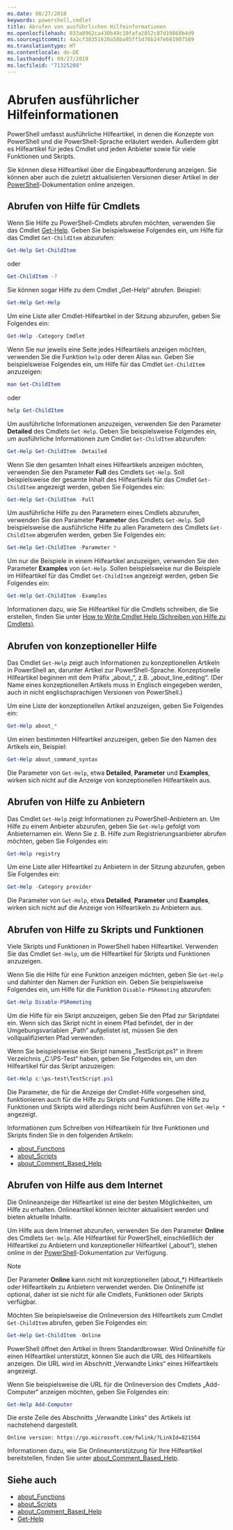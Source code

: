 ```yaml
---
ms.date: 08/27/2018
keywords: powershell,cmdlet
title: Abrufen von ausführlichen Hilfeinformationen
ms.openlocfilehash: 033a8962ca438b49c10fafa2852c87d19868b4d9
ms.sourcegitcommit: 4a2cf30351620a58ba95ff5d76b247e601907589
ms.translationtype: HT
ms.contentlocale: de-DE
ms.lasthandoff: 09/27/2019
ms.locfileid: "71325208"
---
```

# <a name="getting-detailed-help-information"></a>Abrufen ausführlicher Hilfeinformationen

PowerShell umfasst ausführliche Hilfeartikel, in denen die Konzepte von PowerShell und die PowerShell-Sprache erläutert werden. Außerdem gibt es Hilfeartikel für jedes Cmdlet und jeden Anbieter sowie für viele Funktionen und Skripts.

Sie können diese Hilfeartikel über die Eingabeaufforderung anzeigen. Sie können aber auch die zuletzt aktualisierten Versionen dieser Artikel in der [PowerShell](/powershell/scripting/overview)-Dokumentation online anzeigen.

## <a name="getting-help-for-cmdlets"></a>Abrufen von Hilfe für Cmdlets

Wenn Sie Hilfe zu PowerShell-Cmdlets abrufen möchten, verwenden Sie das Cmdlet [Get-Help](/powershell/module/microsoft.powershell.core/Get-Help). Geben Sie beispielsweise Folgendes ein, um Hilfe für das Cmdlet `Get-ChildItem` abzurufen:

```powershell
Get-Help Get-ChildItem
```

oder

```powershell
Get-ChildItem -?
```

Sie können sogar Hilfe zu dem Cmdlet „Get-Help“ abrufen. Beispiel:

```powershell
Get-Help Get-Help
```

Um eine Liste aller Cmdlet-Hilfeartikel in der Sitzung abzurufen, geben Sie Folgendes ein:

```powershell
Get-Help -Category Cmdlet
```

Wenn Sie nur jeweils eine Seite jedes Hilfeartikels anzeigen möchten, verwenden Sie die Funktion `help` oder deren Alias `man`.
Geben Sie beispielsweise Folgendes ein, um Hilfe für das Cmdlet `Get-ChildItem` anzuzeigen:

```powershell
man Get-ChildItem
```

oder

```powershell
help Get-ChildItem
```

Um ausführliche Informationen anzuzeigen, verwenden Sie den Parameter **Detailed** des Cmdlets `Get-Help`. Geben Sie beispielsweise Folgendes ein, um ausführliche Informationen zum Cmdlet `Get-ChildItem` abzurufen:

```powershell
Get-Help Get-ChildItem -Detailed
```

Wenn Sie den gesamten Inhalt eines Hilfeartikels anzeigen möchten, verwenden Sie den Parameter **Full** des Cmdlets `Get-Help`. Soll beispielsweise der gesamte Inhalt des Hilfeartikels für das Cmdlet `Get-ChildItem` angezeigt werden, geben Sie Folgendes ein:

```powershell
Get-Help Get-ChildItem -Full
```

Um ausführliche Hilfe zu den Parametern eines Cmdlets abzurufen, verwenden Sie den Parameter **Parameter** des Cmdlets `Get-Help`. Soll beispielsweise die ausführliche Hilfe zu allen Parametern des Cmdlets `Get-ChildItem` abgerufen werden, geben Sie Folgendes ein:

```powershell
Get-Help Get-ChildItem -Parameter *
```

Um nur die Beispiele in einem Hilfeartikel anzuzeigen, verwenden Sie den Parameter **Examples** von `Get-Help`.
Sollen beispielsweise nur die Beispiele im Hilfeartikel für das Cmdlet `Get-ChildItem` angezeigt werden, geben Sie Folgendes ein:

```powershell
Get-Help Get-ChildItem -Examples
```

Informationen dazu, wie Sie Hilfeartikel für die Cmdlets schreiben, die Sie erstellen, finden Sie unter [How to Write Cmdlet Help (Schreiben von Hilfe zu Cmdlets)](/powershell/developer/help/writing-help-for-windows-powershell-cmdlets).

## <a name="getting-conceptual-help"></a>Abrufen von konzeptioneller Hilfe

Das Cmdlet `Get-Help` zeigt auch Informationen zu konzeptionellen Artikeln in PowerShell an, darunter Artikel zur PowerShell-Sprache. Konzeptionelle Hilfeartikel beginnen mit dem Präfix „about_“, z.B. „about_line_editing“. (Der Name eines konzeptionellen Artikels muss in Englisch eingegeben werden, auch in nicht englischsprachigen Versionen von PowerShell.)

Um eine Liste der konzeptionellen Artikel anzuzeigen, geben Sie Folgendes ein:

```powershell
Get-Help about_*
```

Um einen bestimmten Hilfeartikel anzuzeigen, geben Sie den Namen des Artikels ein, Beispiel:

```powershell
Get-Help about_command_syntax
```

Die Parameter von `Get-Help`, etwa **Detailed**, **Parameter** und **Examples**, wirken sich nicht auf die Anzeige von konzeptionellen Hilfeartikeln aus.

## <a name="getting-help-about-providers"></a>Abrufen von Hilfe zu Anbietern

Das Cmdlet `Get-Help` zeigt Informationen zu PowerShell-Anbietern an. Um Hilfe zu einem Anbieter abzurufen, geben Sie `Get-Help` gefolgt vom Anbieternamen ein. Wenn Sie z. B. Hilfe zum Registrierungsanbieter abrufen möchten, geben Sie Folgendes ein:

```powershell
Get-Help registry
```

Um eine Liste aller Hilfeartikel zu Anbietern in der Sitzung abzurufen, geben Sie Folgendes ein:

```powershell
Get-Help -Category provider
```

Die Parameter von `Get-Help`, etwa **Detailed**, **Parameter** und **Examples**, wirken sich nicht auf die Anzeige von Hilfeartikeln zu Anbietern aus.

## <a name="getting-help-about-scripts-and-functions"></a>Abrufen von Hilfe zu Skripts und Funktionen

Viele Skripts und Funktionen in PowerShell haben Hilfeartikel. Verwenden Sie das Cmdlet `Get-Help`, um die Hilfeartikel für Skripts und Funktionen anzuzeigen.

Wenn Sie die Hilfe für eine Funktion anzeigen möchten, geben Sie `Get-Help` und dahinter den Namen der Funktion ein. Geben Sie beispielsweise Folgendes ein, um Hilfe für die Funktion `Disable-PSRemoting` abzurufen:

```powershell
Get-Help Disable-PSRemoting
```

Um die Hilfe für ein Skript anzuzeigen, geben Sie den Pfad zur Skriptdatei ein. Wenn sich das Skript nicht in einem Pfad befindet, der in der Umgebungsvariablen „Path“ aufgelistet ist, müssen Sie den vollqualifizierten Pfad verwenden.

Wenn Sie beispielsweise ein Skript namens „TestScript.ps1“ in Ihrem Verzeichnis „C:\\PS-Test“ haben, geben Sie Folgendes ein, um den Hilfeartikel für das Skript anzuzeigen:

```powershell
Get-Help c:\ps-test\TestScript.ps1
```

Die Parameter, die für die Anzeige der Cmdlet-Hilfe vorgesehen sind, funktionieren auch für die Hilfe zu Skripts und Funktionen. Die Hilfe zu Funktionen und Skripts wird allerdings nicht beim Ausführen von `Get-Help *` angezeigt.

Informationen zum Schreiben von Hilfeartikeln für Ihre Funktionen und Skripts finden Sie in den folgenden Artikeln:

- [about_Functions](/powershell/module/microsoft.powershell.core/about/about_functions)
- [about_Scripts](/powershell/module/microsoft.powershell.core/about/about_scripts)
- [about_Comment_Based_Help](/powershell/module/microsoft.powershell.core/about/about_comment_based_help)

## <a name="getting-help-online"></a>Abrufen von Hilfe aus dem Internet

Die Onlineanzeige der Hilfeartikel ist eine der besten Möglichkeiten, um Hilfe zu erhalten. Onlineartikel können leichter aktualisiert werden und bieten aktuelle Inhalte.

Um Hilfe aus dem Internet abzurufen, verwenden Sie den Parameter **Online** des Cmdlets `Get-Help`. Alle Hilfeartikel für PowerShell, einschließlich der Hilfeartikel zu Anbietern und konzeptioneller Hilfeartikel („about“), stehen online in der [PowerShell](/powershell/scripting/powershell-scripting)-Dokumentation zur Verfügung.

> [!NOTE]
> Der Parameter **Online** kann nicht mit konzeptionellen (about_\*) Hilfeartikeln oder Hilfeartikeln zu Anbietern verwendet werden.
> Die Onlinehilfe ist optional, daher ist sie nicht für alle Cmdlets, Funktionen oder Skripts verfügbar.

Möchten Sie beispielsweise die Onlineversion des Hilfeartikels zum Cmdlet `Get-ChildItem` abrufen, geben Sie Folgendes ein:

```powershell
Get-Help Get-ChildItem -Online
```

PowerShell öffnet den Artikel in Ihrem Standardbrowser. Wird Onlinehilfe für einen Hilfeartikel unterstützt, können Sie auch die URL des Hilfeartikels anzeigen. Die URL wird im Abschnitt „Verwandte Links“ eines Hilfeartikels angezeigt.

Wenn Sie beispielsweise die URL für die Onlineversion des Cmdlets „Add-Computer“ anzeigen möchten, geben Sie Folgendes ein:

```powershell
Get-Help Add-Computer
```

Die erste Zeile des Abschnitts „Verwandte Links“ des Artikels ist nachstehend dargestellt.

```Output
Online version: https://go.microsoft.com/fwlink/?LinkId=821564
```

Informationen dazu, wie Sie Onlineunterstützung für Ihre Hilfeartikel bereitstellen, finden Sie unter [about_Comment_Based_Help](/powershell/module/microsoft.powershell.core/about/about_comment_based_help).

## <a name="see-also"></a>Siehe auch

- [about_Functions](/powershell/module/microsoft.powershell.core/about/about_functions)
- [about_Scripts](/powershell/module/microsoft.powershell.core/about/about_scripts)
- [about_Comment_Based_Help](/powershell/module/microsoft.powershell.core/about/about_comment_based_help)
- [Get-Help](/powershell/module/microsoft.powershell.core/get-help)
